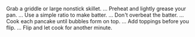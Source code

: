Grab a griddle or large nonstick skillet. ...
Preheat and lightly grease your pan. ...
Use a simple ratio to make batter. ...
Don't overbeat the batter. ...
Cook each pancake until bubbles form on top. ...
Add toppings before you flip. ...
Flip and let cook for another minute.